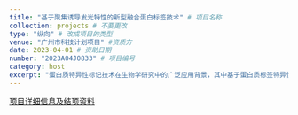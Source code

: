 ```yaml
---
title: "基于聚集诱导发光特性的新型融合蛋白标签技术" # 项目名称
collection: projects # 不要更改
type: "纵向" # 改成项目的类型
venue: "广州市科技计划项目" #资质方
date: 2023-04-01 # 资助日期
number: "2023A04J0833" # 项目编号
category: host
excerpt: "蛋白质特异性标记技术在生物学研究中的广泛应用背景，其中基于蛋白质标签特异性标记小分子的方法凭借标记的灵活性、特异性、稳定性和分子结构功能多样性等特点获得迅速发展，在活细胞内靶向蛋白质的实时动态研究中获得越来越多的关注，目前的标记方法所使用的传统荧光探针已经逐渐无法满足日益增长的实际要求，构建新的蛋白质特异性标记体系并进一步利用新型荧光功能分子实现特异性标记对于相关研究具有重要意义。"
---
```


[项目详细信息及结项资料](https://kd.nsfc.cn/finalDetails?id=f5ae6cd477368d7c8add00aede5bcd2f)